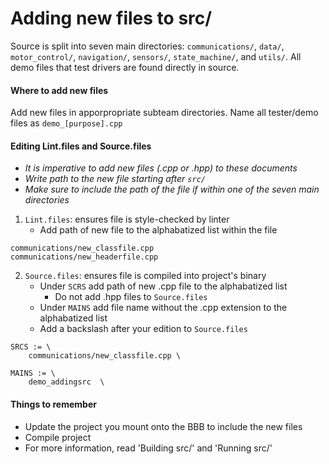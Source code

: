 # Adding new files to src/


Source is split into seven main directories: `communications/`,  `data/`, `motor_control/`, `navigation/`, `sensors/`, `state_machine/`, and `utils/`. All demo files that test drivers are found directly in source.

#### Where to add new files

Add new files in apporpropriate subteam directories.
Name all tester/demo files as `demo_[purpose].cpp`

#### Editing Lint.files and Source.files
- *It is imperative to add new files (.cpp or .hpp) to these documents*
- *Write path to the new file starting after `src/`*
- *Make sure to include the path of the file if within one of the seven main directories*
1. `Lint.files`: ensures file is style-checked by linter
    - Add path of new file to the alphabatized list within the file
```
communications/new_classfile.cpp
communications/new_headerfile.cpp
```
2. `Source.files`: ensures file is compiled into project's binary
    - Under `SCRS` add path of new .cpp file to the alphabatized list 
        - Do not add .hpp files to `Source.files`
    - Under `MAINS` add file name without the .cpp extension to the alphabatized list 
    - Add a backslash after your edition to `Source.files`
```
SRCS := \
    communications/new_classfile.cpp \
```
```
MAINS := \
    demo_addingsrc  \
```

#### Things to remember
- Update the project you mount onto the BBB to include the new files
- Compile project 
- For more information, read 'Building src/' and 'Running src/'

 